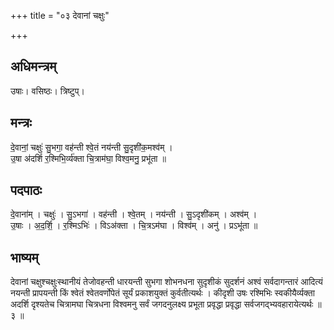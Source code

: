 +++
title = "०३ देवानां चक्षुः"

+++
## अधिमन्त्रम्
उषाः। वसिष्ठः। त्रिष्टुप्।

## मन्त्रः
दे॒वानां॒ चक्षुः॑ सु॒भगा॒ वह॑न्ती श्वे॒तं नय॑न्ती सु॒दृशी॑क॒मश्व॑म् ।  
उ॒षा अ॑दर्शि र॒श्मिभि॒र्व्य॑क्ता चि॒त्राम॑घा॒ विश्व॒मनु॒ प्रभू॑ता ॥

## पदपाठः
दे॒वाना॑म् । चक्षुः॑ । सु॒ऽभगा॑ । वह॑न्ती । श्वे॒तम् । नय॑न्ती । सु॒ऽदृशी॑कम् । अश्व॑म् ।  
उ॒षाः । अ॒द॒र्शि॒ । र॒श्मिऽभिः॑ । विऽअ॑क्ता । चि॒त्रऽम॑घा । विश्व॑म् । अनु॑ । प्रऽभू॑ता ॥

## भाष्यम्
देवानां चक्षुश्चक्षुःस्थानीयं तेजोवहन्ती धारयन्ती सुभगा शोभनधना सुदृशीकं सुदर्शनं अश्वं सर्वदागन्तारं आदित्यं नयन्ती प्रापयन्ती किं श्वेतं श्वेतवर्णोपेतं सूर्यं प्रकाशयुक्तं कुर्वतीत्यर्थः । कीदृशी उषः रश्मिभिः स्वकीयैर्व्यक्ता अदर्शि दृश्यतेच चित्रामघा चित्रधना विश्वमनु सर्वं जगदनुलक्ष्य प्रभूता प्रवृद्धा प्रवृद्धा सर्वजगद्भ्यवहारायेत्यर्थः ॥ ३ ॥
